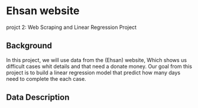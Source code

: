 # Ehsan website
projct 2: Web Scraping and Linear Regression Project
## Background
In this project, we will use data from the (Ehsan) website, Which shows us difficult cases whit details and that need a donate money. Our goal from this project is to build a linear regression model that predict how many days need to complete the each case.
## Data Description 
